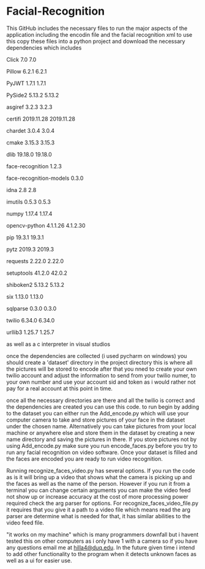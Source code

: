# Facial-Recognition
This GitHub includes the necessary files to run the major aspects of the application including the encodin file and the 
facial recognition xml
to use this copy these files into a python project and download the necessary dependencies which includes

Click	7.0	7.0

Pillow	6.2.1	6.2.1

PyJWT	1.7.1	1.7.1

PySide2	5.13.2	5.13.2

asgiref	3.2.3	3.2.3

certifi	2019.11.28	2019.11.28

chardet	3.0.4	3.0.4

cmake	3.15.3	3.15.3

dlib	19.18.0	19.18.0

face-recognition	1.2.3	

face-recognition-models	0.3.0	

idna	2.8	2.8

imutils	0.5.3	0.5.3

numpy	1.17.4	1.17.4

opencv-python	4.1.1.26	4.1.2.30

pip	19.3.1	19.3.1

pytz	2019.3	2019.3

requests	2.22.0	2.22.0

setuptools	41.2.0	42.0.2

shiboken2	5.13.2	5.13.2

six	1.13.0	1.13.0

sqlparse	0.3.0	0.3.0

twilio	6.34.0	6.34.0

urllib3	1.25.7	1.25.7


as well as a c interpreter in visual studios

once the dependencies are collected (i used pycharm on windows) you should create a 'dataset' directory in the project directory
this is where all the pictures will be stored to encode
after that you nned to create your own twilio account and adjust the information to send from your twilio numer, to your own number
and use your account sid and token as i would rather not pay for a real account at this point in time.

once all the necessary directories are there and all the twilio is correct and the dependencies are created you can use this code. 
to run begin by adding to the dataset you can either run the Add_encode.py which will use your computer camera to take and store pictures 
of your face in the dataset under the chosen name. Alternatively you can take pictures from your local machine or anywhere else and store 
them in the dataset by creating a new name directory and saving the pictures in there. If you store pictures not by using Add_encode.py 
make sure you run encode_faces.py before you try to run any facial recognition on video software.  Once your dataset is filled and the
faces are encoded you are ready to run video recognition.  

Running recognize_faces_video.py has several options. If you run the code as is it will bring up a video that shows what the camera is 
picking up and the faces as well as the name of the person. However if you run it from a terminal you can change certain arguments you
can make the video feed not show up or increase accuracy at the cost of more processing power required check the arg parser for options.
For recognize_faces_video_file.py it requires that you give it a path to a video file which means read the arg parser are determine what
is needed for that, it has similar abilities to the video feed file.

"it works on my machine" which is many programmers downfall but i havent tested this on other computers as i only have 1 with a camera
so if you have any questions email me at hilla4@duq.edu. In the future given time i intend to add other functionality to the program 
when it detects unknown faces as well as a ui for easier use.
